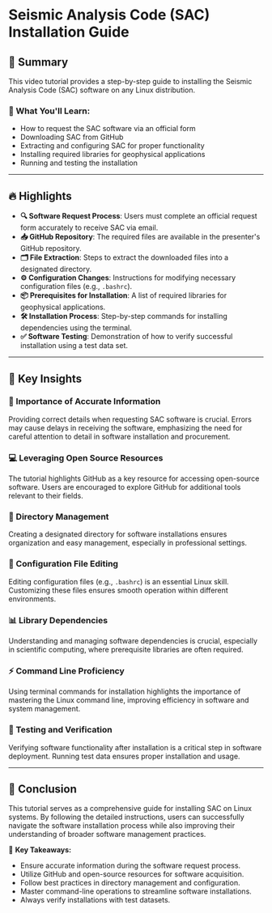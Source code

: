 # **Seismic Analysis Code (SAC) Installation Guide**

## **📌 Summary**
This video tutorial provides a step-by-step guide to installing the Seismic Analysis Code (SAC) software on any Linux distribution. 

### **🎥 What You'll Learn:**
- How to request the SAC software via an official form
- Downloading SAC from GitHub
- Extracting and configuring SAC for proper functionality
- Installing required libraries for geophysical applications
- Running and testing the installation

---

## **🔥 Highlights**
- **🔍 Software Request Process**: Users must complete an official request form accurately to receive SAC via email.
- **📥 GitHub Repository**: The required files are available in the presenter's GitHub repository.
- **🗂️ File Extraction**: Steps to extract the downloaded files into a designated directory.
- **⚙️ Configuration Changes**: Instructions for modifying necessary configuration files (e.g., `.bashrc`).
- **📦 Prerequisites for Installation**: A list of required libraries for geophysical applications.
- **🛠️ Installation Process**: Step-by-step commands for installing dependencies using the terminal.
- **✅ Software Testing**: Demonstration of how to verify successful installation using a test data set.

---

## **🔑 Key Insights**

### **📑 Importance of Accurate Information**
Providing correct details when requesting SAC software is crucial. Errors may cause delays in receiving the software, emphasizing the need for careful attention to detail in software installation and procurement.

### **💻 Leveraging Open Source Resources**
The tutorial highlights GitHub as a key resource for accessing open-source software. Users are encouraged to explore GitHub for additional tools relevant to their fields.

### **📁 Directory Management**
Creating a designated directory for software installations ensures organization and easy management, especially in professional settings.

### **🔧 Configuration File Editing**
Editing configuration files (e.g., `.bashrc`) is an essential Linux skill. Customizing these files ensures smooth operation within different environments.

### **📊 Library Dependencies**
Understanding and managing software dependencies is crucial, especially in scientific computing, where prerequisite libraries are often required.

### **⚡ Command Line Proficiency**
Using terminal commands for installation highlights the importance of mastering the Linux command line, improving efficiency in software and system management.

### **🏁 Testing and Verification**
Verifying software functionality after installation is a critical step in software deployment. Running test data ensures proper installation and usage.

---

## **🚀 Conclusion**
This tutorial serves as a comprehensive guide for installing SAC on Linux systems. By following the detailed instructions, users can successfully navigate the software installation process while also improving their understanding of broader software management practices. 

🎯 **Key Takeaways:**
- Ensure accurate information during the software request process.
- Utilize GitHub and open-source resources for software acquisition.
- Follow best practices in directory management and configuration.
- Master command-line operations to streamline software installations.
- Always verify installations with test datasets.
